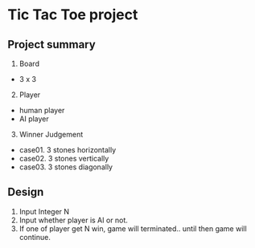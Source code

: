 # Tic Tac Toe project
## Project summary
1. Board
 - 3 x 3
2. Player
 - human player
 - AI player
3. Winner Judgement
 - case01. 3 stones horizontally
 - case02. 3 stones vertically
 - case03. 3 stones diagonally

## Design
1. Input Integer N
2. Input whether player is AI or not.
3. If one of player get N win, game will terminated.. until then game will continue.